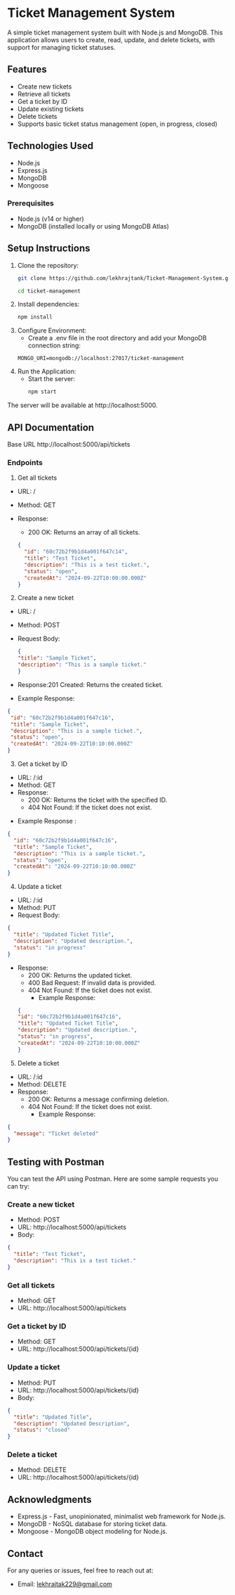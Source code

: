 # Ticket Management System

A simple ticket management system built with Node.js and MongoDB. This application allows users to create, read, update, and delete tickets, with support for managing ticket statuses.

## Features

- Create new tickets
- Retrieve all tickets
- Get a ticket by ID
- Update existing tickets
- Delete tickets
- Supports basic ticket status management (open, in progress, closed)

## Technologies Used

- Node.js
- Express.js
- MongoDB
- Mongoose

### Prerequisites

- Node.js (v14 or higher)
- MongoDB (installed locally or using MongoDB Atlas)

## Setup Instructions
1. Clone the repository:
   ```bash
   git clone https://github.com/lekhrajtank/Ticket-Management-System.git
   ```
   ```bash
   cd ticket-management
   ```
 2. Install dependencies:
    ```bash
    npm install
     ```
 3. Configure Environment:
    + Create a .env file in the root directory and add your MongoDB connection string:
    ```
    MONGO_URI=mongodb://localhost:27017/ticket-management
    ```
 4. Run the Application:
    + Start the server:
       ```bash
       npm start
       ```
   The server will be available at http://localhost:5000.            


## API Documentation
Base URL
http://localhost:5000/api/tickets
### Endpoints
1. Get all tickets
+ URL: /
+ Method: GET
+ Response:
  - 200 OK: Returns an array of all tickets.
  
  ```json
  {
    "id": "60c72b2f9b1d4a001f647c14",
    "title": "Test Ticket",
    "description": "This is a test ticket.",
    "status": "open",
    "createdAt": "2024-09-22T10:00:00.000Z"
  }
  ```
  
2. Create a new ticket
+ URL: /
+ Method: POST
+ Request Body:
  ```json
  {
  "title": "Sample Ticket",
  "description": "This is a sample ticket."
  }
  ```

+ Response:201 Created: Returns the created ticket.
- Example Response:
    
 ```json
{
  "id": "60c72b2f9b1d4a001f647c16",
  "title": "Sample Ticket",
  "description": "This is a sample ticket.",
  "status": "open",
  "createdAt": "2024-09-22T10:10:00.000Z"
}
```

3. Get a ticket by ID
+ URL: /:id
+ Method: GET
+ Response:
  - 200 OK: Returns the ticket with the specified ID.
  - 404 Not Found: If the ticket does not exist.
- Example Response :
```json
{
  "id": "60c72b2f9b1d4a001f647c16",
  "title": "Sample Ticket",
  "description": "This is a sample ticket.",
  "status": "open",
  "createdAt": "2024-09-22T10:10:00.000Z"
}
```
4. Update a ticket
+ URL: /:id
+ Method: PUT
+ Request Body:
```json
{
  "title": "Updated Ticket Title",
  "description": "Updated description.",
  "status": "in progress"
}
```
+ Response:
  - 200 OK: Returns the updated ticket.
  - 400 Bad Request: If invalid data is provided.
  - 404 Not Found: If the ticket does not exist.
    - Example Response:
  ```json
  {
  "id": "60c72b2f9b1d4a001f647c16",
  "title": "Updated Ticket Title",
  "description": "Updated description.",
  "status": "in progress",
  "createdAt": "2024-09-22T10:10:00.000Z"
  }
  ```
 
5. Delete a ticket
+ URL: /:id
+ Method: DELETE
+ Response:
  - 200 OK: Returns a message confirming deletion.
  - 404 Not Found: If the ticket does not exist.
    + Example Response:

```json
{
  "message": "Ticket deleted"
}
```
## Testing with Postman
 You can test the API using Postman. Here are some sample requests you can try:

### Create a new ticket

+ Method: POST
+ URL: http://localhost:5000/api/tickets
+ Body:
```json
{
  "title": "Test Ticket",
  "description": "This is a test ticket."
}
```
### Get all tickets

+ Method: GET
+ URL: http://localhost:5000/api/tickets
  
### Get a ticket by ID
+ Method: GET
+ URL: http://localhost:5000/api/tickets/{id}

### Update a ticket
+ Method: PUT
+ URL: http://localhost:5000/api/tickets/{id}
+ Body:
```json
{
  "title": "Updated Title",
  "description": "Updated Description",
  "status": "closed"
}
```
### Delete a ticket
+ Method: DELETE
+ URL: http://localhost:5000/api/tickets/{id}
  
## Acknowledgments
+ Express.js - Fast, unopinionated, minimalist web framework for Node.js.
+ MongoDB - NoSQL database for storing ticket data.
+ Mongoose - MongoDB object modeling for Node.js.

## Contact
For any queries or issues, feel free to reach out at:

+ Email: lekhrajtak229@gmail.com
